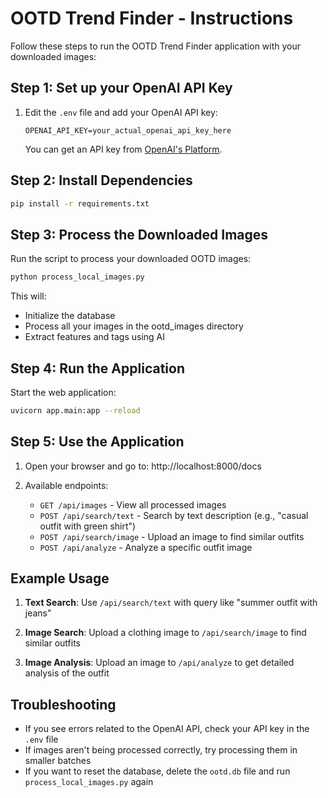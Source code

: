 # OOTD Trend Finder - Instructions

Follow these steps to run the OOTD Trend Finder application with your downloaded images:

## Step 1: Set up your OpenAI API Key

1. Edit the `.env` file and add your OpenAI API key:
   ```
   OPENAI_API_KEY=your_actual_openai_api_key_here
   ```

   You can get an API key from [OpenAI's Platform](https://platform.openai.com/api-keys).

## Step 2: Install Dependencies

```bash
pip install -r requirements.txt
```

## Step 3: Process the Downloaded Images

Run the script to process your downloaded OOTD images:

```bash
python process_local_images.py
```

This will:
- Initialize the database
- Process all your images in the ootd_images directory
- Extract features and tags using AI

## Step 4: Run the Application

Start the web application:

```bash
uvicorn app.main:app --reload
```

## Step 5: Use the Application

1. Open your browser and go to: http://localhost:8000/docs

2. Available endpoints:
   - `GET /api/images` - View all processed images
   - `POST /api/search/text` - Search by text description (e.g., "casual outfit with green shirt")
   - `POST /api/search/image` - Upload an image to find similar outfits
   - `POST /api/analyze` - Analyze a specific outfit image

## Example Usage

1. **Text Search**: Use `/api/search/text` with query like "summer outfit with jeans"

2. **Image Search**: Upload a clothing image to `/api/search/image` to find similar outfits

3. **Image Analysis**: Upload an image to `/api/analyze` to get detailed analysis of the outfit

## Troubleshooting

- If you see errors related to the OpenAI API, check your API key in the `.env` file
- If images aren't being processed correctly, try processing them in smaller batches
- If you want to reset the database, delete the `ootd.db` file and run `process_local_images.py` again 